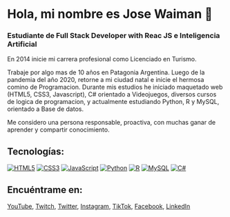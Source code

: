 # Hola, mi nombre es Jose Waiman 👋
### Estudiante de Full Stack Developer with Reac JS e Inteligencia Artificial

En 2014 inicie mi carrera profesional como Licenciado en Turismo. 

Trabaje por algo mas de 10 años en Patagonia Argentina. Luego de la pandemia del año 2020, retorne a mi ciudad natal e inicie el hermosa comino de Programacion. 
Durante mis estudios he iniciado maquetado web (HTML5, CSS3, Javascript), C# orientado a Videojuegos, diversos cursos de logica de programacion, y actualmente estudiando Python, R y MySQL, orientado a Base de datos. 

Me considero una persona responsable, proactiva, con muchas ganar de aprender y compartir conocimiento.

## Tecnologías:
[![HTML5](https://img.shields.io/badge/HTML5-232F3E?style=for-the-badge&logo=HTML5&logoColor=white&labelColor=101010)]()
[![CSS3](https://img.shields.io/badge/JavaScript-F7DF1E?style=for-the-badge&logo=CSS3&logoColor=white&labelColor=101010)]()
[![JavaScript](https://img.shields.io/badge/JavaScript-F7DF1E?style=for-the-badge&logo=javascript&logoColor=white&labelColor=101010)]()
[![Python](https://img.shields.io/badge/Python-4285F4?style=for-the-badge&logo=python&logoColor=white&labelColor=101010)]()
[![R](https://img.shields.io/badge/R-4479A1?style=for-the-badge&logo=R&logoColor=white&labelColor=101010)]()
[![MySQL](https://img.shields.io/badge/MySQL-4479A1?style=for-the-badge&logo=mysql&logoColor=white&labelColor=101010)]()
[![C#](https://img.shields.io/badge/C#-F7DF1E?style=for-the-badge&logo=c#&logoColor=white&labelColor=101010)]()

## Encuéntrame en:

[YouTube](https://www.youtube.com/channel/UCg2u_oeoLUSNVrbf46KWy6Q), [Twitch](https://www.twitch.tv/soy_defnis), [Twitter](https://twitter.com/jwaiman243), [Instagram](https://instagram.com/josewaiman), [TikTok](https://tiktok.com/@soy_defnis), [Facebook](https://www.facebook.com/jose.waiman), [LinkedIn](https://www.linkedin.com/in/josé-waiman-bba61757/)



